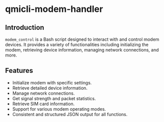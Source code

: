 # qmicli-modem-handler

## Introduction
`modem_control` is a Bash script designed to interact with and control modem devices. It provides a variety of functionalities including initializing the modem, retrieving device information, managing network connections, and more.

## Features
- Initialize modem with specific settings.
- Retrieve detailed device information.
- Manage network connections.
- Get signal strength and packet statistics.
- Retrieve SIM card information.
- Support for various modem operating modes.
- Consistent and structured JSON output for all functions.

